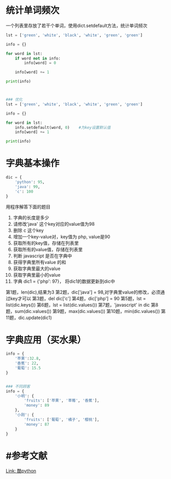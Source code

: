 # 统计单词频次

一个列表里存放了若干个单词，使用dict.setdefault方法，统计单词频次

```python
lst = ['green', 'white', 'black', 'white', 'green', 'green']

info = {}

for word in lst:
    if word not in info:
        info[word] = 0

    info[word] += 1

print(info)



### 优化
lst = ['green', 'white', 'black', 'white', 'green', 'green']

info = {}

for word in lst:
    info.setdefault(word, 0)	#为key设置默认值
    info[word] += 1

print(info)
```



# 字典基本操作

```python
dic = {
    'python': 95,
    'java': 99,
    'c': 100
}
```

用程序解答下面的题目

1. 字典的长度是多少
2. 请修改'java' 这个key对应的value值为98
3. 删除 c 这个key
4. 增加一个key-value对，key值为 php, value是90
5. 获取所有的key值，存储在列表里
6. 获取所有的value值，存储在列表里
7. 判断 javascript 是否在字典中
8. 获得字典里所有value 的和
9. 获取字典里最大的value
10. 获取字典里最小的value
11. 字典 dic1 = {'php': 97}， 将dic1的数据更新到dic中

第1题，len(dic),结果为3
第2题，dic['java'] = 98,对字典里value的修改，必须通过key才可以
第3题，del dic['c']
第4题，dic['php'] = 90
第5题，lst = list(dic.keys())
第6题，lst = list(dic.values())
第7题，'javascript' in dic
第8题，sum(dic.values())
第9题，max(dic.values())
第10题，min(dic.values())
第11题，dic.update(dic1)



# 字典应用（买水果）

```python
info = {
    '苹果':32.8,
    '香蕉': 22,
    '葡萄': 15.5
}


### 不同顾客
info = {
    '小明': {
        'fruits': ['苹果', '草莓', '香蕉'],
        'money': 89
    },
    '小刚': {
        'fruits': ['葡萄', '橘子', '樱桃'],
        'money': 87
    }
}
```









# #参考文献

[Link: 酷python](http://www.coolpython.net/python_primary/data_type/dict_exercises.html)